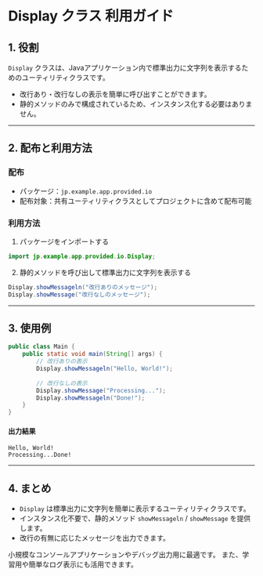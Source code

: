 # Display クラス 利用ガイド

## 1. 役割

`Display` クラスは、Javaアプリケーション内で標準出力に文字列を表示するためのユーティリティクラスです。

- 改行あり・改行なしの表示を簡単に呼び出すことができます。  
- 静的メソッドのみで構成されているため、インスタンス化する必要はありません。

---

## 2. 配布と利用方法

### 配布

- パッケージ：`jp.example.app.provided.io`  
- 配布対象：共有ユーティリティクラスとしてプロジェクトに含めて配布可能

### 利用方法

1. パッケージをインポートする
```java
import jp.example.app.provided.io.Display;
```

2. 静的メソッドを呼び出して標準出力に文字列を表示する
```java
Display.showMessageln("改行ありのメッセージ");
Display.showMessage("改行なしのメッセージ");
```

---

## 3. 使用例
```java
public class Main {
    public static void main(String[] args) {
        // 改行ありの表示
        Display.showMessageln("Hello, World!");
        
        // 改行なしの表示
        Display.showMessage("Processing...");
        Display.showMessageln("Done!");
    }
}
```

#### 出力結果

```
Hello, World!
Processing...Done!
```

---

## 4. まとめ

- `Display` は標準出力に文字列を簡単に表示するユーティリティクラスです。  
- インスタンス化不要で、静的メソッド `showMessageln` / `showMessage` を提供します。  
- 改行の有無に応じたメッセージを出力できます。

小規模なコンソールアプリケーションやデバッグ出力用に最適です。
また、学習用や簡単なログ表示にも活用できます。
